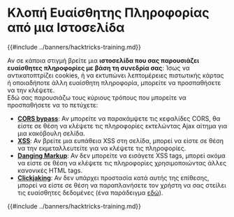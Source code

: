 # Κλοπή Ευαίσθητης Πληροφορίας από μια Ιστοσελίδα

{{#include ../banners/hacktricks-training.md}}

Αν σε κάποια στιγμή βρείτε μια **ιστοσελίδα που σας παρουσιάζει ευαίσθητες πληροφορίες με βάση τη συνεδρία σας**: Ίσως να αντικατοπτρίζει cookies, ή να εκτυπώνει λεπτομέρειες πιστωτικής κάρτας ή οποιαδήποτε άλλη ευαίσθητη πληροφορία, μπορείτε να προσπαθήσετε να την κλέψετε.\
Εδώ σας παρουσιάζω τους κύριους τρόπους που μπορείτε να προσπαθήσετε να το πετύχετε:

- [**CORS bypass**](../pentesting-web/cors-bypass.md): Αν μπορείτε να παρακάμψετε τις κεφαλίδες CORS, θα είστε σε θέση να κλέψετε τις πληροφορίες εκτελώντας Ajax αίτημα για μια κακόβουλη σελίδα.
- [**XSS**](../pentesting-web/xss-cross-site-scripting/index.html): Αν βρείτε μια ευπάθεια XSS στη σελίδα, μπορεί να είστε σε θέση να την εκμεταλλευτείτε για να κλέψετε τις πληροφορίες.
- [**Danging Markup**](../pentesting-web/dangling-markup-html-scriptless-injection/index.html): Αν δεν μπορείτε να εισάγετε XSS tags, μπορεί ακόμα να είστε σε θέση να κλέψετε τις πληροφορίες χρησιμοποιώντας άλλες κανονικές HTML tags.
- [**Clickjaking**](../pentesting-web/clickjacking.md): Αν δεν υπάρχει προστασία κατά αυτής της επίθεσης, μπορεί να είστε σε θέση να παραπλανήσετε τον χρήστη να σας στείλει τις ευαίσθητες δεδομένες (ένα παράδειγμα [εδώ](https://medium.com/bugbountywriteup/apache-example-servlet-leads-to-61a2720cac20)).

{{#include ../banners/hacktricks-training.md}}
